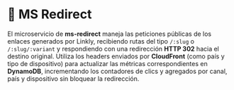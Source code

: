 # 🐍 MS Redirect

El microservicio de **ms-redirect** maneja las peticiones públicas de los enlaces generados por Linkly,
recibiendo rutas del tipo `/:slug` o `/:slug/:variant` y respondiendo con una redirección **HTTP 302** hacia
el destino original. Utiliza los headers enviados por **CloudFront** (como país y tipo de dispositivo) para
actualizar las métricas correspondientes en **DynamoDB**, incrementando los contadores de clics y agregados
por canal, país y dispositivo sin bloquear la redirección.
